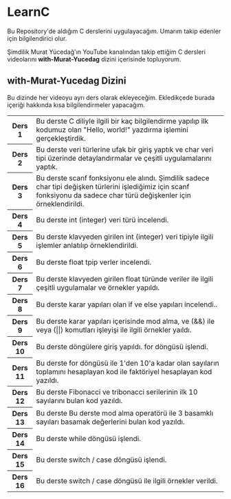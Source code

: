 # LearnC
<p>Bu Repository'de aldığım C derslerini uygulayacağım. Umarım takip edenler için bilgilendirici olur.</p>
<p>Şimdilik Murat Yücedağ'ın YouTube kanalından takip ettiğim C dersleri videolarını <b>with-Murat-Yucedag</b> dizini içerisinde topluyorum.</p>

## with-Murat-Yucedag Dizini
<p>Bu dizinde her videoyu ayrı ders olarak ekleyeceğim. Ekledikçede burada içeriği hakkında kısa bilgilendirmeler yapacağım.</p>
<table>
  <tr>
    <th>Ders 1</th>
    <td>Bu derste C diliyle ilgili bir kaç bilgilendirme yapılıp ilk kodumuz olan "Hello, world!" yazdırma işlemini gerçekleştirdik.</td>
  </tr>
  <tr>
    <th>Ders 2</th>
    <td>Bu derste veri türlerine ufak bir giriş yaptık ve char veri tipi üzerinde detaylandırmalar ve çeşitli uygulamalarını yaptık.</td>
  </tr>
  <tr>
    <th>Ders 3</th>
    <td>Bu derste scanf fonksiyonu ele alındı. Şimdilik sadece char tipi değişken türlerini işlediğimiz için scanf fonksiyonu da sadece char türü değişkenler için örneklendirildi.</td>
  </tr>
  <tr>
    <th>Ders 4</th>
    <td>Bu derste int (integer) veri türü incelendi.</td>
  </tr>
  <tr>
    <th>Ders 5</th>
    <td>Bu derste klavyeden girilen int (integer) veri tipiyle ilgili işlemler anlatılıp örneklendirildi.</td>
  </tr>
  <tr>
    <th>Ders 6</th>
    <td>Bu derste float tpip verler incelendi.</td>
  </tr>
  <tr>
    <th>Ders 7</th>
    <td>Bu derste klavyeden girilen float türünde veriler ile ilgili çeşitli uygulamalar ve örnekler yapıldı.</td>
  </tr>
  <tr>
    <th>Ders 8</th>
    <td>Bu derste karar yapıları olan if ve else yapıları incelendi..</td>
  </tr>
  <tr>
    <th>Ders 9</th>
    <td>Bu derste karar yapıları içerisinde mod alma, ve (&&) ile veya (||) komutları işleyişi ile ilgili örnekler yaıldı.</td>
  </tr>
  <tr>
    <th>Ders 10</th>
    <td>Bu derste döngülere giriş yapıldı. for döngüsü işlendi.</td>
  </tr>
  <tr>
    <th>Ders 11</th>
    <td>Bu derste for döngüsü ile 1'den 10'a kadar olan sayıların toplamını hesaplayan kod ile faktöriyel hesaplayan kod yazıldı.</td>
  </tr>
  <tr>
    <th>Ders 12</th>
    <td>Bu derste Fibonacci ve tribonacci serilerinin ilk 10 sayılarını bulan kod yazıldı.</td>
  </tr>
  <tr>
    <th>Ders 13</th>
    <td>Bu derste Bu derste mod alma operatörü ile 3 basamklı sayıları basamak değerlerini bulan kod yazıldı.</td>
  </tr>
  <tr>
    <th>Ders 14</th>
    <td>Bu derste while döngüsü işlendi.</td>
  </tr>
  <tr>
    <th>Ders 15</th>
    <td>Bu derste switch / case döngüsü işlendi.</td>
  </tr>
  <tr>
    <th>Ders 16</th>
    <td>Bu derste switch / case döngüsü ile ilgili örnekler verildi.</td>
  </tr>
</table>
